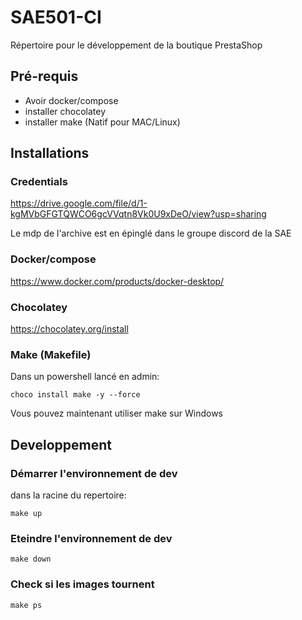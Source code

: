 # SAE501-CI

Répertoire pour le développement de la boutique PrestaShop

## Pré-requis

- Avoir docker/compose
- installer chocolatey
- installer make (Natif pour MAC/Linux)

## Installations

### Credentials

https://drive.google.com/file/d/1-kgMVbGFGTQWCO6gcVVqtn8Vk0U9xDeO/view?usp=sharing

Le mdp de l'archive est en épinglé dans le groupe discord de la SAE

### Docker/compose

https://www.docker.com/products/docker-desktop/

### Chocolatey

https://chocolatey.org/install

### Make (Makefile)

Dans un powershell lancé en admin:

```
choco install make -y --force
```

Vous pouvez maintenant utiliser make sur Windows

## Developpement

### Démarrer l'environnement de dev

dans la racine du repertoire:

```
make up
```

### Eteindre l'environnement de dev

```
make down
```

### Check si les images tournent

```
make ps
```
